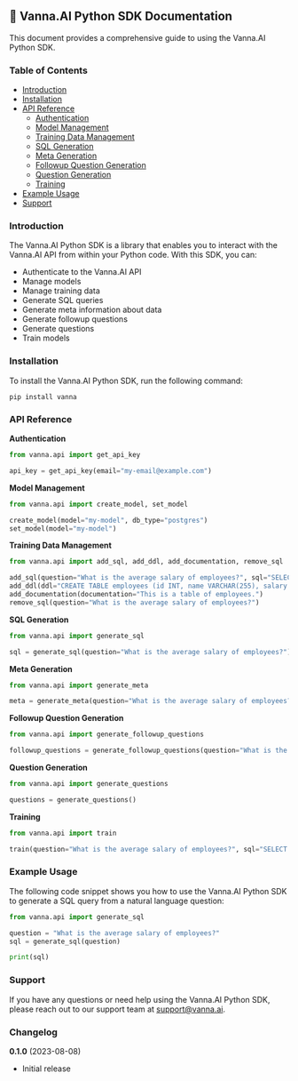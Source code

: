 ## 📘 Vanna.AI Python SDK Documentation

This document provides a comprehensive guide to using the Vanna.AI Python SDK.

### Table of Contents

- [Introduction](#introduction)
- [Installation](#installation)
- [API Reference](#api-reference)
    - [Authentication](#authentication)
    - [Model Management](#model-management)
    - [Training Data Management](#training-data-management)
    - [SQL Generation](#sql-generation)
    - [Meta Generation](#meta-generation)
    - [Followup Question Generation](#followup-question-generation)
    - [Question Generation](#question-generation)
    - [Training](#training)
- [Example Usage](#example-usage)
- [Support](#support)

### Introduction

The Vanna.AI Python SDK is a library that enables you to interact with the Vanna.AI API from within your Python code. With this SDK, you can:

- Authenticate to the Vanna.AI API
- Manage models
- Manage training data
- Generate SQL queries
- Generate meta information about data
- Generate followup questions
- Generate questions
- Train models

### Installation

To install the Vanna.AI Python SDK, run the following command:

```
pip install vanna
```

### API Reference

**Authentication**

```python
from vanna.api import get_api_key

api_key = get_api_key(email="my-email@example.com")
```

**Model Management**

```python
from vanna.api import create_model, set_model

create_model(model="my-model", db_type="postgres")
set_model(model="my-model")
```

**Training Data Management**

```python
from vanna.api import add_sql, add_ddl, add_documentation, remove_sql

add_sql(question="What is the average salary of employees?", sql="SELECT AVG(salary) FROM employees")
add_ddl(ddl="CREATE TABLE employees (id INT, name VARCHAR(255), salary INT)")
add_documentation(documentation="This is a table of employees.")
remove_sql(question="What is the average salary of employees?")
```

**SQL Generation**

```python
from vanna.api import generate_sql

sql = generate_sql(question="What is the average salary of employees?")
```

**Meta Generation**

```python
from vanna.api import generate_meta

meta = generate_meta(question="What is the average salary of employees?")
```

**Followup Question Generation**

```python
from vanna.api import generate_followup_questions

followup_questions = generate_followup_questions(question="What is the average salary of employees?", df=pd.DataFrame())
```

**Question Generation**

```python
from vanna.api import generate_questions

questions = generate_questions()
```

**Training**

```python
from vanna.api import train

train(question="What is the average salary of employees?", sql="SELECT AVG(salary) FROM employees")
```

### Example Usage

The following code snippet shows you how to use the Vanna.AI Python SDK to generate a SQL query from a natural language question:

```python
from vanna.api import generate_sql

question = "What is the average salary of employees?"
sql = generate_sql(question)

print(sql)
```

### Support

If you have any questions or need help using the Vanna.AI Python SDK, please reach out to our support team at support@vanna.ai.

### Changelog

**0.1.0** (2023-08-08)

- Initial release